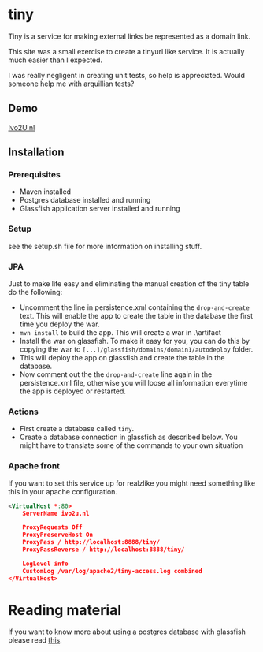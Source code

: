 # tiny

Tiny is a service for making external links be represented as a domain link.

This site was a small exercise to create a tinyurl like service.
It is actually much easier than I expected.

I was really negligent in creating unit tests, so help is appreciated.
Would someone help me with arquillian tests?

## Demo
[Ivo2U.nl](http://ivo2u.nl)


## Installation


### Prerequisites
* Maven installed
* Postgres database installed and running
* Glassfish application server installed and running

### Setup
see the setup.sh file for more information on installing stuff.

### JPA
Just to make life easy and eliminating the manual creation of the tiny table do the following:
* Uncomment the line in persistence.xml containing the `drop-and-create` text. This will enable the app to create the table in the database the first time you deploy the war.
* `mvn install` to build the app. This will create a war in .\artifact
* Install the war on glassfish. To make it easy for you, you can do this by copying the war to `[...]/glassfish/domains/domain1/autodeploy` folder.
* This will deploy the app on glassfish and create the table in the database.
* Now comment out the the `drop-and-create` line again in the persistence.xml file, otherwise you will loose all information everytime the app is deployed or restarted.

### Actions 
* First create a database called `tiny`. 
* Create a database connection in glassfish as described below. You might have to translate some of the commands to your own situation

### Apache front
If you want to set this service up for realzlike you might need something like this in your apache configuration.

```xml
<VirtualHost *:80>
    ServerName ivo2u.nl

    ProxyRequests Off
    ProxyPreserveHost On
    ProxyPass / http://localhost:8888/tiny/
    ProxyPassReverse / http://localhost:8888/tiny/

    LogLevel info
    CustomLog /var/log/apache2/tiny-access.log combined
</VirtualHost>
```

# Reading material
If you want to know more about using a postgres database with glassfish please read [this](http://ivo2u.nl/WU).
